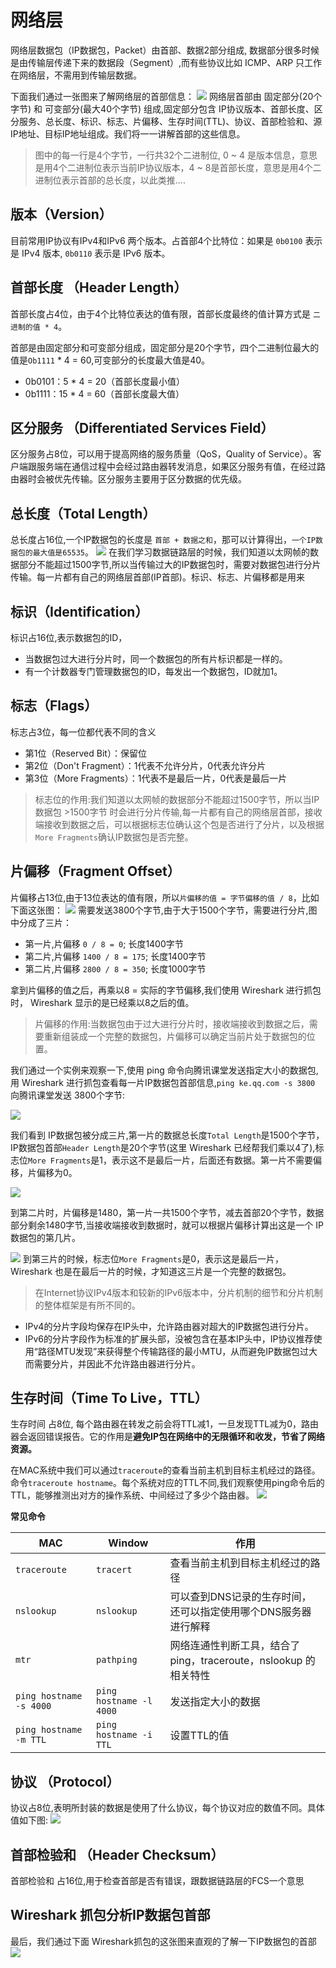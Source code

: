 # 网络层
网络层数据包（IP数据包，Packet）由首部、数据2部分组成, 数据部分很多时候是由传输层传递下来的数据段（Segment）,而有些协议比如 ICMP、ARP 只工作在网络层，不需用到传输层数据。

下面我们通过一张图来了解网络层的首部信息：
![](../network/imgs/network_45.jpg)
网络层首部由 固定部分(20个字节) 和 可变部分(最大40个字节) 组成,固定部分包含 IP协议版本、首部长度、区分服务、总长度、标识、标志、片偏移、生存时间(TTL)、协议、首部检验和、源IP地址、目标IP地址组成。我们将一一讲解首部的这些信息。

>图中的每一行是4个字节，一行共32个二进制位, 0 ~ 4 是版本信息，意思是用4个二进制位表示当前IP协议版本，4 ~ 8是首部长度，意思是用4个二进制位表示首部的总长度，以此类推....

## 版本（Version）
目前常用IP协议有IPv4和IPv6 两个版本。占首部4个比特位：如果是 `0b0100` 表示是 IPv4 版本, `0b0110` 表示是 IPv6 版本。

## 首部长度 （Header Length）
首部长度占4位，由于4个比特位表达的值有限，首部长度最终的值计算方式是 `二进制的值 * 4`。

首部是由固定部分和可变部分组成，固定部分是20个字节，四个二进制位最大的值是`Ob1111` * 4 = 60,可变部分的长度最大值是40。
* 0b0101：5 * 4 = 20（首部长度最小值）
* 0b1111：15 * 4 = 60（首部长度最大值）

## 区分服务 （Differentiated Services Field）
区分服务占8位，可以用于提高网络的服务质量（QoS，Quality of Service）。客户端跟服务端在通信过程中会经过路由器转发消息，如果区分服务有值，在经过路由器时会被优先传输。区分服务主要用于区分数据的优先级。

## 总长度（Total Length）
总长度占16位,一个IP数据包的长度是 `首部 + 数据之和`，那可以计算得出，`一个IP数据包的最大值是65535`。
![](../network/imgs/network_46.jpg)
在我们学习数据链路层的时候，我们知道以太网帧的数据部分不能超过1500字节,所以当传输过大的IP数据包时，需要对数据包进行分片传输。每一片都有自己的网络层首部(IP首部)。标识、标志、片偏移都是用来

## 标识（Identification）
标识占16位,表示数据包的ID，
* 当数据包过大进行分片时，同一个数据包的所有片标识都是一样的。
* 有一个计数器专门管理数据包的ID，每发出一个数据包，ID就加1。

## 标志（Flags）
标志占3位，每一位都代表不同的含义
* 第1位（Reserved Bit）：保留位
* 第2位（Don't Fragment）：1代表不允许分片，0代表允许分片
* 第3位（More Fragments）：1代表不是最后一片，0代表是最后一片

>标志位的作用:我们知道以太网帧的数据部分不能超过1500字节，所以当IP数据包 >1500字节 时会进行分片传输,每一片都有自己的网络层首部，接收端接收到数据之后，可以根据标志位确认这个包是否进行了分片，以及根据`More Fragments`确认IP数据包是否完整。

## 片偏移（Fragment Offset）
片偏移占13位,由于13位表达的值有限，所以`片偏移的值 = 字节偏移的值 / 8`，比如下面这张图：
![](../network/imgs/network_47.jpg)
需要发送3800个字节,由于大于1500个字节，需要进行分片,图中分成了三片：
* 第一片,片偏移 `0 / 8 = 0`; 长度1400字节
* 第二片,片偏移 `1400 / 8 = 175`; 长度1400字节
* 第二片,片偏移 `2800 / 8 = 350`; 长度1000字节

拿到片偏移的值之后，再乘以8 = 实际的字节偏移,我们使用 Wireshark 进行抓包时， Wireshark 显示的是已经乘以8之后的值。

>片偏移的作用:当数据包由于过大进行分片时，接收端接收到数据之后，需要重新组装成一个完整的数据包，片偏移可以确定当前片处于数据包的位置。

我们通过一个实例来观察一下,使用 ping 命令向腾讯课堂发送指定大小的数据包,用 Wireshark 进行抓包查看每一片IP数据包首部信息,`ping ke.qq.com -s 3800` 向腾讯课堂发送 3800个字节:

![](../network/imgs/network_51.jpg)

我们看到 IP数据包被分成三片,第一片的数据总长度`Total Length`是1500个字节，IP数据包首部`Header Length`是20个字节(这里 Wireshark 已经帮我们乘以4了),标志位`More Fragments`是1，表示这不是最后一片，后面还有数据。第一片不需要偏移，片偏移为0。

![](../network/imgs/network_52.jpg)

到第二片时，片偏移是1480，第一片一共1500个字节，减去首部20个字节，数据部分剩余1480字节,当接收端接收到数据时，就可以根据片偏移计算出这是一个 IP数据包的第几片。

![](../network/imgs/network_53.jpg)
到第三片的时候，标志位`More Fragments`是0，表示这是最后一片， Wireshark 也是在最后一片的时候，才知道这三片是一个完整的数据包。

>在Internet协议IPv4版本和较新的IPv6版本中，分片机制的细节和分片机制的整体框架是有所不同的。

* IPv4的分片字段均保存在IP头中，允许路由器对超大的IP数据包进行分片。
* IPv6的分片字段作为标准的扩展头部，没被包含在基本IP头中，IP协议推荐使用“路径MTU发现”来获得整个传输路径的最小MTU，从而避免IP数据包过大而需要分片，并因此不允许路由器进行分片。

## 生存时间（Time To Live，TTL）
生存时间 占8位, 每个路由器在转发之前会将TTL减1，一旦发现TTL减为0，路由器会返回错误报告。它的作用是**避免IP包在网络中的无限循环和收发，节省了网络资源。**

在MAC系统中我们可以通过`traceroute`的查看当前主机到目标主机经过的路径。命令`traceroute hostname`。每个系统对应的TTL不同,我们观察使用ping命令后的TTL，能够推测出对方的操作系统、中间经过了多少个路由器。
![](../network/imgs/network_48.jpg)

**常见命令**

MAC | Window | 作用
------- | ------- | -------
`traceroute` | `tracert` | 查看当前主机到目标主机经过的路径 | 
`nslookup` | `nslookup ` | 可以查到DNS记录的生存时间，还可以指定使用哪个DNS服务器进行解释
`mtr` | `pathping` | 网络连通性判断工具，结合了ping，traceroute，nslookup 的相关特性
`ping hostname -s 4000` | `ping hostname -l 4000` | 发送指定大小的数据
`ping hostname -m TTL` |`ping hostname -i TTL` | 设置TTL的值

## 协议 （Protocol）
协议占8位,表明所封装的数据是使用了什么协议，每个协议对应的数值不同。具体值如下图:
![](../network/imgs/network_50.jpg)

## 首部检验和 （Header Checksum）
首部检验和 占16位,用于检查首部是否有错误，跟数据链路层的FCS一个意思

## Wireshark 抓包分析IP数据包首部
最后，我们通过下面 Wireshark抓包的这张图来直观的了解一下IP数据包的首部
![](../network/imgs/network_49.jpg)
